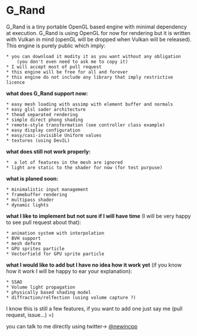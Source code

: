 # G_Rand
G_Rand is a tiny portable OpenGL based engine with minimal dependency at execution.
G_Rand is using OpenGL for now for rendering but it is written with Vulkan in mind (openGL will be dropped when Vulkan will be released).
This engine is purely public which imply:

    * you can download it modity it as you want without any obligation
		(you don't even need to ask me to copy it)
    * I will accept most of pull request
    * this engine will be free for all and forever
    * this engine do not include any library that imply restrictive licence


**what does G_Rand support now:**

    * easy mesh loading with assimp with element buffer and normals
    * easy glsl sader architecture
    * thead separated rendering
    * simple direct phong shading
    * remote-style transformation (see controller class example)
    * easy display configuration
    * easy/casi-invisible Uniform values
    * textures (using DevIL)

**what does still not work properly:**

    *  a lot of features in the mesh are ignored
    * light are static to the shader for now (for test purpuse)
   
**what is planed soon:**

    * minimalistic input management
    * framebuffer rendering
    * multipass shader
    * dynamic lights

**what I like to implement but not sure if I will have time** (I will be very happy to see pull request about that):

    * animation system with interpolation
    * BVH support
    * mesh deform
    * GPU sprites particle
    * Vectorfield for GPU sprite particle

**what I would like to add but I have no idea how it work yet** (if you know how it work I will be happy to ear your explanation):

    * SSAO
    * Volume light propagation
    * physically based shading model
    * diffraction/relfection (using volume capture ?)


I know this is still a few features, if you want to add one just say me (pull request, issue...) =)

you can talk to me directly using twitter-> [@newincpp](https://twitter.com/newincpp)
